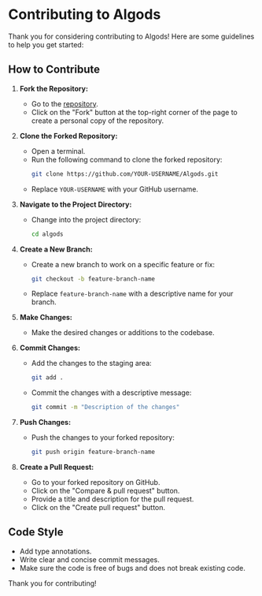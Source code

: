 # Contributing to Algods

Thank you for considering contributing to Algods! Here are some guidelines to help you get started:

## How to Contribute

1. **Fork the Repository:**
   - Go to the [repository](https://github.com/UniquePython/Algods.git).
   - Click on the "Fork" button at the top-right corner of the page to create a personal copy of the repository.

2. **Clone the Forked Repository:**
   - Open a terminal.
   - Run the following command to clone the forked repository:
     ```bash
     git clone https://github.com/YOUR-USERNAME/Algods.git
     ```
   - Replace `YOUR-USERNAME` with your GitHub username.

3. **Navigate to the Project Directory:**
   - Change into the project directory:
     ```bash
     cd algods
     ```

4. **Create a New Branch:**
   - Create a new branch to work on a specific feature or fix:
     ```bash
     git checkout -b feature-branch-name
     ```
   - Replace `feature-branch-name` with a descriptive name for your branch.

5. **Make Changes:**
   - Make the desired changes or additions to the codebase.

6. **Commit Changes:**
   - Add the changes to the staging area:
     ```bash
     git add .
     ```
   - Commit the changes with a descriptive message:
     ```bash
     git commit -m "Description of the changes"
     ```

7. **Push Changes:**
   - Push the changes to your forked repository:
     ```bash
     git push origin feature-branch-name
     ```

8. **Create a Pull Request:**
   - Go to your forked repository on GitHub.
   - Click on the "Compare & pull request" button.
   - Provide a title and description for the pull request.
   - Click on the "Create pull request" button.

## Code Style

- Add type annotations.
- Write clear and concise commit messages.
- Make sure the code is free of bugs and does not break existing code.

Thank you for contributing!
